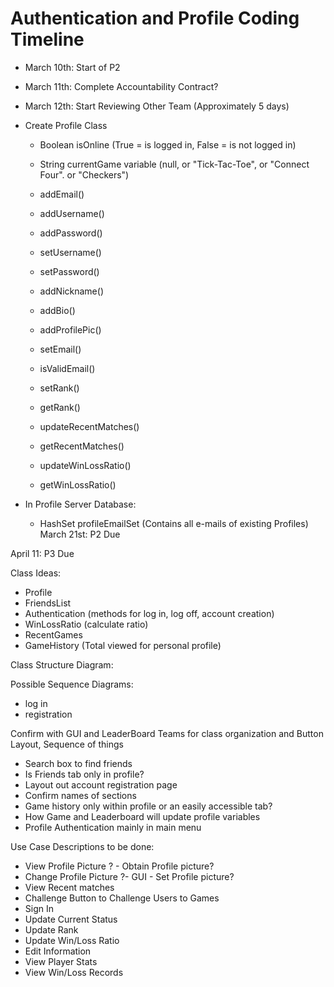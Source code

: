 # Authentication and Profile Coding Timeline

- March 10th: Start of P2
- March 11th: Complete Accountability Contract?
- March 12th: Start Reviewing Other Team (Approximately 5 days)
- Create Profile Class
    - Boolean isOnline (True = is logged in, False = is not logged in)
    - String currentGame variable (null, or "Tick-Tac-Toe", or "Connect Four". or "Checkers")
    - addEmail()
    - addUsername()
    - addPassword()
    - setUsername()
    - setPassword()
    - addNickname()
    - addBio()
    - addProfilePic()

    - setEmail()
    - isValidEmail()

    - setRank()
    - getRank()
  
    - updateRecentMatches()
    - getRecentMatches()
    
    - updateWinLossRatio()
    - getWinLossRatio()


- In Profile Server Database:
    - HashSet profileEmailSet (Contains all e-mails of existing Profiles)
March 21st: P2 Due

April 11: P3 Due





Class Ideas:
- Profile
- FriendsList
- Authentication (methods for log in, log off, account creation)
- WinLossRatio (calculate ratio)
- RecentGames
- GameHistory (Total viewed for personal profile)


Class Structure Diagram:


Possible Sequence Diagrams:
- log in
- registration

Confirm with GUI and LeaderBoard Teams for class organization and Button Layout, Sequence of things
- Search box to find friends
- Is Friends tab only in profile?
- Layout out account registration page
- Confirm names of sections
- Game history only within profile or an easily accessible tab?
- How Game and Leaderboard will update profile variables
- Profile Authentication mainly in main menu


Use Case Descriptions to be done:
- View Profile Picture ? - Obtain Profile picture?
- Change Profile Picture ?- GUI - Set Profile picture?
- View Recent matches
- Challenge Button to Challenge Users to Games
- Sign In
- Update Current Status
- Update Rank
- Update Win/Loss Ratio
- Edit Information
- View Player Stats
- View Win/Loss Records
